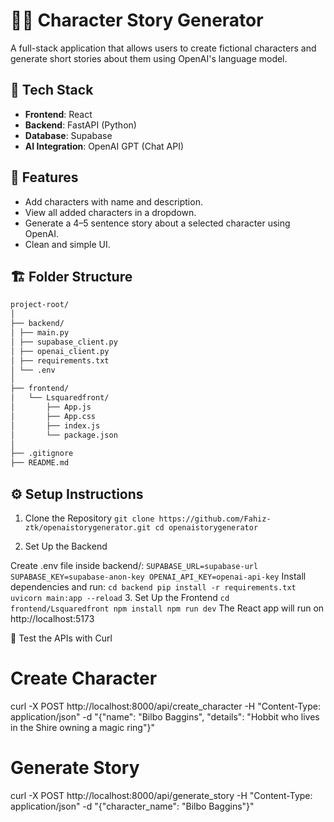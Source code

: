 # 🧙‍♂️ Character Story Generator

A full-stack application that allows users to create fictional characters and generate short stories about them using OpenAI's language model.

## 🧰 Tech Stack

- **Frontend**: React
- **Backend**: FastAPI (Python)
- **Database**: Supabase
- **AI Integration**: OpenAI GPT (Chat API)


## 🚀 Features

- Add characters with name and description.
- View all added characters in a dropdown.
- Generate a 4–5 sentence story about a selected character using OpenAI.
- Clean and simple UI.


## 🏗️ Folder Structure
```bash
project-root/
│
├── backend/
│ ├── main.py
│ ├── supabase_client.py
│ ├── openai_client.py
│ ├── requirements.txt
│ └── .env
│
├── frontend/
│   └── Lsquaredfront/
│       ├── App.js
│       ├── App.css
│       ├── index.js
│       └── package.json
│
├── .gitignore
├── README.md
```

## ⚙️ Setup Instructions

1. Clone the Repository
`
git clone https://github.com/Fahiz-ztk/openaistorygenerator.git
cd openaistorygenerator
`

3. Set Up the Backend

Create .env file inside backend/:
`
SUPABASE_URL=supabase-url
SUPABASE_KEY=supabase-anon-key
OPENAI_API_KEY=openai-api-key
`
Install dependencies and run:
`
cd backend
pip install -r requirements.txt
uvicorn main:app --reload
`
3. Set Up the Frontend
`
cd frontend/Lsquaredfront
npm install
npm run dev
`
The React app will run on http://localhost:5173

🧪 Test the APIs with Curl

# Create Character

curl -X POST http://localhost:8000/api/create_character -H "Content-Type: application/json" -d "{\"name\": \"Bilbo Baggins\", \"details\": \"Hobbit who lives in the Shire owning a magic ring\"}"


# Generate Story

curl -X POST http://localhost:8000/api/generate_story -H "Content-Type: application/json" -d "{\"character_name\": \"Bilbo Baggins\"}"
